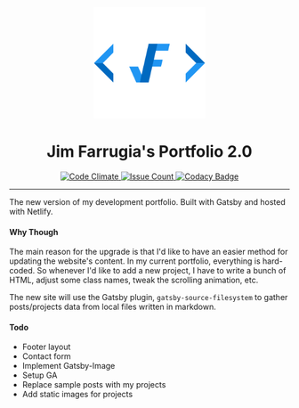 <div align="center">
  <img src="static/logos/logo-1024.png" alt="Logo" width='200px' height='200px'/>
</div>

<h1 align="center">Jim Farrugia's Portfolio 2.0</h1>

<p align="center">
  <a href="https://codeclimate.com/github/Jimfarrugia/gatsby-portfolio">
    <img src="https://codeclimate.com/github/Jimfarrugia/gatsby-portfolio/badges/gpa.svg" alt="Code Climate" />
  </a>
  <a href="https://codeclimate.com/github/Jimfarrugia/gatsby-portfolio">
    <img src="https://codeclimate.com/github/Jimfarrugia/gatsby-portfolio/badges/issue_count.svg" alt="Issue Count" />
  </a>
  <a href="https://www.codacy.com/manual/Jimfarrugia/gatsby-portfolio?utm_source=github.com&amp;utm_medium=referral&amp;utm_content=Jimfarrugia/gatsby-portfolio&amp;utm_campaign=Badge_Grade">
    <img src="https://api.codacy.com/project/badge/Grade/d569e3b342fa42f4b6569ac2751d210b" alt="Codacy Badge" />
  </a>
</p>

---

The new version of my development portfolio. Built with Gatsby and hosted with Netlify.

#### Why Though

The main reason for the upgrade is that I'd like to have an easier method for updating the website's content.  In my current portfolio, everything is hard-coded.  So whenever I'd like to add a new project, I have to write a bunch of HTML, adjust some class names, tweak the scrolling animation, etc.

The new site will use the Gatsby plugin, `gatsby-source-filesystem` to gather posts/projects data from local files written in markdown.

#### Todo
- Footer layout
- Contact form
- Implement Gatsby-Image
- Setup GA
- Replace sample posts with my projects
- Add static images for projects
